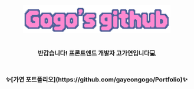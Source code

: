 <div align="center">
  <img src="readme.png" alt="readme image" width="400px">
</div>
<br>
<div align="center">
  <h3>반갑습니다! 프론트엔드 개발자 고가연입니다💻<h3/>
<div>
<br>
✨[가연 포트폴리오](https://github.com/gayeongogo/Portfolio)✨


